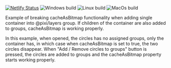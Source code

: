 [![Netlify Status](https://api.netlify.com/api/v1/badges/14e7ef42-5c90-44c8-a7ec-0b6e20c59735/deploy-status)](https://pixi-typescript-boilerplate.netlify.com) ![Windows build](https://github.com/jkanchelov/pixi-typescript-boilerplate/workflows/Windows%20build/badge.svg?branch=master) ![Linux build](https://github.com/jkanchelov/pixi-typescript-boilerplate/workflows/Linux%20build/badge.svg) ![MacOs build](https://github.com/jkanchelov/pixi-typescript-boilerplate/workflows/MacOs%20build/badge.svg)

Example of breaking cacheAsBitmap functionality when adding single container into @pixi/layers group.
If children of the container are also added to groups, cacheAsBitmap is working properly.

In this example, when opened, the circles has no assigned groups, only the container has, in which case when cacheAsBitmap is set to true, the two circles disappear.
When "Add / Remove circles to groups" button is pressed, the circles are added to groups and the cacheAsBitmap property starts working properly.
